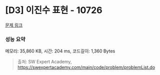# [D3] 이진수 표현 - 10726 

[문제 링크](https://swexpertacademy.com/main/code/problem/problemDetail.do?contestProbId=AXRSXf_a9qsDFAXS) 

### 성능 요약

메모리: 35,860 KB, 시간: 204 ms, 코드길이: 1,360 Bytes



> 출처: SW Expert Academy, https://swexpertacademy.com/main/code/problem/problemList.do
